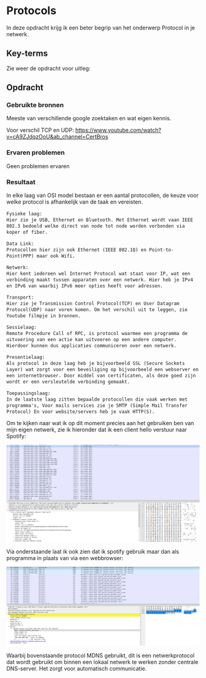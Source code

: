 # Protocols
In deze opdracht krijg ik een beter begrip van het onderwerp Protocol in je netwerk. 

## Key-terms
Zie weer de opdracht voor uitleg:

## Opdracht
### Gebruikte bronnen
Meeste van verschillende google zoektaken en wat eigen kennis.

Voor verschil TCP en UDP: https://www.youtube.com/watch?v=cA9ZJdqzOoU&ab_channel=CertBros

### Ervaren problemen
Geen problemen ervaren

### Resultaat
In elke laag van OSI model bestaan er een aantal protocollen, de keuze voor welke protocol is afhankelijk van de taak en vereisten.

```
Fysieke laag:
Hier zie je USB, Ethernet en Bluetooth. Met Ethernet wordt vaan IEEE 802.3 bedoeld welke direct van node tot node worden verbonden via koper of fiber.
```

```
Data Link:
Protocollen hier zijn ook Ethernet (IEEE 802.1Q) en Point-to-Point(PPP) maar ook Wifi. 
```

```
Netwerk:
Hier kent iedereen wel Internet Protocol wat staat voor IP, wat een verbinding maakt tussen apparaten over een netwerk. Hier heb je IPv4 en IPv6 van waarbij IPv6 meer opties heeft voor adressen. 
```

```
Transport:
Hier zie je Transmission Control Protocol(TCP) en User Datagram Protocol(UDP) naar voren komen. Om het verschil uit te leggen, zie Youtube filmpje in bronnen. 
```

```
Sessielaag:
Remote Procedure Call of RPC, is protocol waarmee een programma de uitvoering van een actie kan uitvoeren op een andere computer. Hierdoor kunnen dus applicaties communiceren over een netwerk.
```

```
Presentielaag:
Als protocol in deze laag heb je bijvoorbeeld SSL (Secure Sockets Layer) wat zorgt voor een beveiliging op bijvoorbeeld een webserver en een internetbrowser. Door middel van certificaten, als deze goed zijn wordt er een versleutelde verbinding gemaakt.
```

```
Toepassingslaag:
In de laatste laag zitten bepaalde protocollen die vaak werken met programma's, Voor mails services zie je SMTP (Simple Mail Transfer Protocol) En voor website/servers heb je vaak HTTP(S).
```

Om te kijken naar wat ik op dit moment precies aan het gebruiken ben van mijn eigen netwerk, zie ik hieronder dat ik een client hello verstuur naar Spotify:

![Alt text](<Screenshots/Screenshot 2023-10-30 140739.png>)

Via onderstaande laat ik ook zien dat ik spotify gebruik maar dan als programma in plaats van via een webbrowser: 

![Alt text](<Screenshots/Screenshot 2023-10-30 141126.png>)

Waarbij bovenstaande protocol MDNS gebruikt, dit is een netwerkprotocol dat wordt gebruikt om binnen een lokaal netwerk te werken zonder centrale DNS-server. Het zorgt voor automatisch communicatie. 

